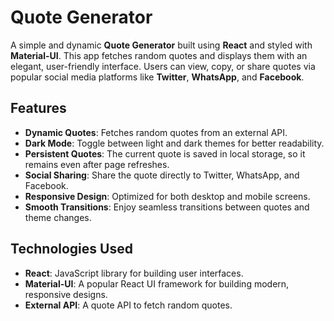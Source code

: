 # Quote Generator

A simple and dynamic **Quote Generator** built using **React** and styled with **Material-UI**. This app fetches random quotes and displays them with an elegant, user-friendly interface. Users can view, copy, or share quotes via popular social media platforms like **Twitter**, **WhatsApp**, and **Facebook**.

## Features

- **Dynamic Quotes**: Fetches random quotes from an external API.
- **Dark Mode**: Toggle between light and dark themes for better readability.
- **Persistent Quotes**: The current quote is saved in local storage, so it remains even after page refreshes.
- **Social Sharing**: Share the quote directly to Twitter, WhatsApp, and Facebook.
- **Responsive Design**: Optimized for both desktop and mobile screens.
- **Smooth Transitions**: Enjoy seamless transitions between quotes and theme changes.

## Technologies Used

- **React**: JavaScript library for building user interfaces.
- **Material-UI**: A popular React UI framework for building modern, responsive designs.
- **External API**: A quote API to fetch random quotes.


